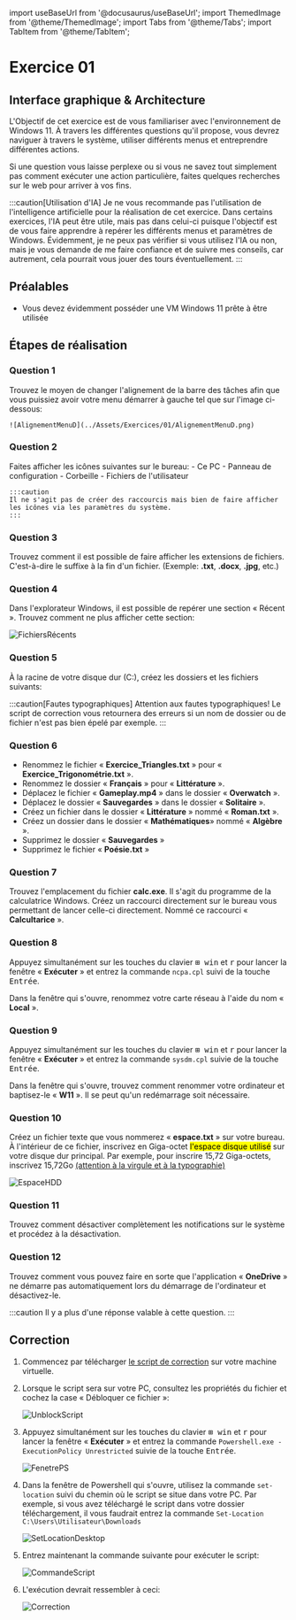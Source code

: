 import useBaseUrl from '@docusaurus/useBaseUrl';
import ThemedImage from '@theme/ThemedImage';
import Tabs from '@theme/Tabs';
import TabItem from '@theme/TabItem';

# Exercice 01

## Interface graphique & Architecture

L'Objectif de cet exercice est de vous familiariser avec l'environnement de Windows 11. À travers les différentes questions qu'il propose, vous devrez naviguer à travers le système, utiliser différents menus et entreprendre différentes actions.

Si une question vous laisse perplexe ou si vous ne savez tout simplement pas comment exécuter une action particulière, faites quelques recherches sur le web pour arriver à vos fins.

:::caution[Utilisation d'IA]
Je ne vous recommande pas l'utilisation de l'intelligence artificielle pour la réalisation de cet exercice. Dans certains exercices, l'IA peut être utile, mais pas dans celui-ci puisque l'objectif est de vous faire apprendre à repérer les différents menus et paramètres de Windows. Évidemment, je ne peux pas vérifier si vous utilisez l'IA ou non, mais je vous demande de me faire confiance et de suivre mes conseils, car autrement, cela pourrait vous jouer des tours éventuellement.
:::

## Préalables

- Vous devez évidemment posséder une VM Windows 11 prête à être utilisée

## Étapes de réalisation

### Question 1

Trouvez le moyen de changer l'alignement de la barre des tâches afin que vous puissiez avoir votre menu démarrer à gauche tel que sur l'image ci-dessous:

    ![AlignementMenuD](../Assets/Exercices/01/AlignementMenuD.png)

### Question 2 
Faites afficher les icônes suivantes sur le bureau:
    - Ce PC
    - Panneau de configuration
    - Corbeille
    - Fichiers de l'utilisateur

    
    :::caution
    Il ne s'agit pas de créer des raccourcis mais bien de faire afficher les icônes via les paramètres du système.
    :::

### Question 3
Trouvez comment il est possible de faire afficher les extensions de fichiers. C'est-à-dire le suffixe à la fin d'un fichier. (Exemple: **.txt**, **.docx**, **.jpg**, etc.)

### Question 4
Dans l'explorateur Windows, il est possible de repérer une section « Récent ». Trouvez comment ne plus afficher cette section:

![FichiersRécents](../Assets/Exercices/01/FichiersRecents.png)

### Question 5
À la racine de votre disque dur (C:), créez les dossiers et les fichiers suivants: 

:::caution[Fautes typographiques]
Attention aux fautes typographiques! Le script de correction vous retournera des erreurs si un nom de dossier ou de fichier n'est pas bien épelé par exemple.
:::

<div style={{textAlign: 'center'}}>
    <ThemedImage
        alt="Schéma"
        sources={{
            light: useBaseUrl('/img/Windows/Exercices/StructureDossier_W.svg'),
            dark: useBaseUrl('/img/Windows/Exercices/StructureDossier_D.svg'),
        }}
    />
</div>

### Question 6

- Renommez le fichier « **Exercice_Triangles.txt** » pour « **Exercice_Trigonométrie.txt** ».
- Renommez le dossier « **Français** » pour « **Littérature** ».
- Déplacez le fichier « **Gameplay.mp4** » dans le dossier « **Overwatch** ».
- Déplacez le dossier « **Sauvegardes** » dans le dossier « **Solitaire** ».
- Créez un fichier dans le dossier « **Littérature** » nommé « **Roman.txt** ».
- Créez un dossier dans le dossier « **Mathématiques**» nommé « **Algèbre** ».
- Supprimez le dossier « **Sauvegardes** »
- Supprimez le fichier « **Poésie.txt** »

### Question 7

Trouvez l'emplacement du fichier **calc.exe**. Il s'agit du programme de la calculatrice Windows. Créez un raccourci directement sur le bureau vous permettant de lancer celle-ci directement. Nommé ce raccourci « **Calcultarice** ».

### Question 8

Appuyez simultanément sur les touches du clavier <kbd>&#8862; win</kbd> et <kbd>r</kbd> pour lancer la fenêtre « **Exécuter** » et entrez la commande `ncpa.cpl` suivi de la touche <kbd>Entrée</kbd>.

Dans la fenêtre qui s'ouvre, renommez votre carte réseau à l'aide du nom « **Local** ».

### Question 9

Appuyez simultanément sur les touches du clavier <kbd>&#8862; win</kbd> et <kbd>r</kbd> pour lancer la fenêtre « **Exécuter** » et entrez la commande `sysdm.cpl` suivie de la touche <kbd>Entrée</kbd>.

Dans la fenêtre qui s'ouvre, trouvez comment renommer votre ordinateur et baptisez-le « **W11** ». Il se peut qu'un redémarrage soit nécessaire.

### Question 10

Créez un fichier texte que vous nommerez « **espace.txt** » sur votre bureau. À l'intérieur de ce fichier, inscrivez en Giga-octet <mark>l'espace disque utilisé</mark> sur votre disque dur principal. Par exemple, pour inscrire 15,72 Giga-octets, inscrivez 15,72Go <u>(attention à la virgule et à la typographie)</u>

![EspaceHDD](../Assets/Exercices/01/EspaceHDD.png)

### Question 11

Trouvez comment désactiver complètement les notifications sur le système et procédez à la désactivation.

### Question 12

Trouvez comment vous pouvez faire en sorte que l'application « **OneDrive** » ne démarre pas automatiquement lors du démarrage de l'ordinateur et désactivez-le.

:::caution
Il y a plus d'une réponse valable à cette question.
:::

## Correction

1. Commencez par télécharger [le script de correction](../Assets/Exercices/01/Script_de_correction_exercice_01.ps1) sur votre machine virtuelle.

2. Lorsque le script sera sur votre PC, consultez les propriétés du fichier et cochez la case « Débloquer ce fichier »:

    ![UnblockScript](../Assets/Exercices/01/SecuriteScript.png)

3. Appuyez simultanément sur les touches du clavier <kbd>&#8862; win</kbd> et <kbd>r</kbd> pour lancer la fenêtre « **Exécuter** » et entrez la commande `Powershell.exe -ExecutionPolicy Unrestricted` suivie de la touche <kbd>Entrée</kbd>. 

    ![FenetrePS](../Assets/Exercices/01/FenetrePS.png)

4. Dans la fenêtre de Powershell qui s'ouvre, utilisez la commande `set-location` suivi du chemin où le script se situe dans votre PC. Par exemple, si vous avez téléchargé le script dans votre dossier téléchargement, il vous faudrait entrez la commande `Set-Location C:\Users\Utilisateur\Downloads`

    ![SetLocationDesktop](../Assets/Exercices/01/SetLocationDesktop.png)

5. Entrez maintenant la commande suivante pour exécuter le script:

    ![CommandeScript](../Assets/Exercices/01/CommandeScript.png)

6. L'exécution devrait ressembler à ceci:

    ![Correction](../Assets/Exercices/01/Correction.png)

